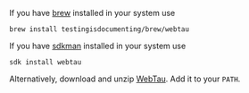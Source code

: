 If you have [brew](https://brew.sh) installed in your system use

```
brew install testingisdocumenting/brew/webtau
```

If you have [sdkman](https://sdkman.io) installed in your system use

```
sdk install webtau
```

Alternatively, download and unzip [WebTau](https://repo.maven.apache.org/maven2/org/testingisdocumenting/webtau/webtau-dist/${project.version}/webtau-dist-${project.version}-webtau.zip). 
Add it to your `PATH`.
